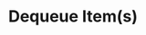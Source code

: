 ---
title: "Dequeue Item(s)"
linkTitle: "Dequeue Item(s)"
description: "Dequeues an item or multiple items from a queue."
---